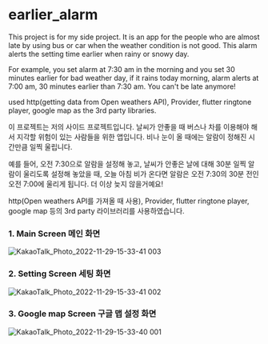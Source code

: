 # earlier_alarm

This project is for my side project.
It is an app for the people who are almost late by using bus or car when the weather condition is not good.
This alarm alerts the setting time earlier when rainy or snowy day.

For example, you set alarm at 7:30 am in the morning and you set 30 minutes earlier for bad weather day,
if it rains today morning, alarm alerts at 7:00 am, 30 minutes earlier than 7:30 am.
You can't be late anymore!

used http(getting data from Open weathers API), Provider, flutter ringtone player, google map as the 3rd party libraries.


이 프로젝트는 저의 사이드 프로젝트입니다.
날씨가 안좋을 때 버스나 차를 이용해야 해서 지각할 위험이 있는 사람들을 위한 앱입니다.
비나 눈이 올 때에는 알람이 정해진 시간만큼 일찍 울립니다.

예를 들어, 오전 7:30으로 알람을 설정해 놓고, 날씨가 안좋은 날에 대해 30분 일찍 알람이 울리도록 설정해 놓았을 때,
오늘 아침 비가 온다면 알람은 오전 7:30의 30분 전인 오전 7:00에 울리게 됩니다.
더 이상 늦지 않을거예요!

http(Open weathers API를 가져올 때 사용), Provider, flutter ringtone player, google map 등의 3rd party 라이브러리를 사용하였습니다.

### 1. Main Screen 메인 화면
![KakaoTalk_Photo_2022-11-29-15-33-41 003](https://user-images.githubusercontent.com/36468675/204456145-74a81b4b-ffa4-4cc5-a14c-1c3116668743.jpeg)

### 2. Setting Screen 세팅 화면
![KakaoTalk_Photo_2022-11-29-15-33-41 002](https://user-images.githubusercontent.com/36468675/204456150-bf6f978b-6fea-4bc9-8c3a-2ec4c13b8ec1.jpeg)

### 3. Google map Screen 구글 맵 설정 화면
![KakaoTalk_Photo_2022-11-29-15-33-40 001](https://user-images.githubusercontent.com/36468675/204456156-3ce7a808-060b-4852-933c-4574a342548e.jpeg)
